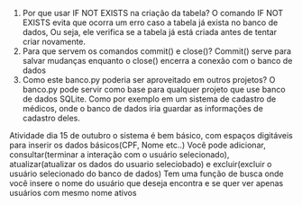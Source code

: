 1. Por que usar IF NOT EXISTS na criação da tabela?
   O comando IF NOT EXISTS evita que ocorra um erro caso a tabela já exista no banco de dados, Ou seja, ele verifica se a tabela já está criada antes de tentar criar novamente.
2. Para que servem os comandos commit() e close()?
   Commit() serve para salvar mudanças enquanto o close() encerra a conexão com o banco de dados
3. Como este banco.py poderia ser aproveitado em outros projetos?
   O banco.py pode servir como base para qualquer projeto que use banco de dados SQLite. Como por exemplo em um sistema de cadastro de médicos, onde o banco de dados iria guardar as informações
   de cadastro deles.

Atividade dia 15 de outubro
o sistema é bem básico, com espaços digitáveis para inserir os dados básicos(CPF, Nome etc..)
Você pode adicionar, consultar(terminar a interação com o usuário selecionado), atualizar(atualizar os dados do usuario seleciobado) e excluir(excluir o usuário selecionado do banco de dados)
Tem uma função de busca onde você insere o nome do usuário que deseja encontra e se quer ver apenas usuários com mesmo nome ativos
